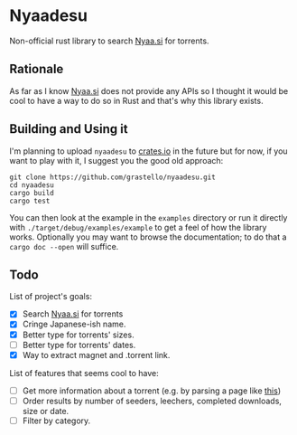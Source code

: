 # Nyaadesu
Non-official rust library to search [Nyaa.si](https://nyaa.si) for torrents.

## Rationale
As far as I know [Nyaa.si](https://nyaa.si) does not provide any APIs so I thought it would be cool to have a way to do so in Rust and that's why this library exists.

## Building and Using it
I'm planning to upload `nyaadesu` to [crates.io](https://crates.io) in the future but for now, if you want to play with it, I suggest you the good old approach:

```
git clone https://github.com/grastello/nyaadesu.git
cd nyaadesu
cargo build
cargo test
```

You can then look at the example in the `examples` directory or run it directly with `./target/debug/examples/example` to get a feel of how the library works. Optionally you may want to browse the documentation; to do that a `cargo doc --open` will suffice.

## Todo
List of project's goals:

- [X] Search [Nyaa.si](https://nyaa.si) for torrents
- [X] Cringe Japanese-ish name.
- [X] Better type for torrents' sizes.
- [ ] Better type for torrents' dates.
- [X] Way to extract magnet and .torrent link.

List of features that seems cool to have:
- [ ] Get more information about a torrent (e.g. by parsing a page like [this](https://nyaa.si/view/644786))
- [ ] Order results by number of seeders, leechers, completed downloads, size or date.
- [ ] Filter by category.
